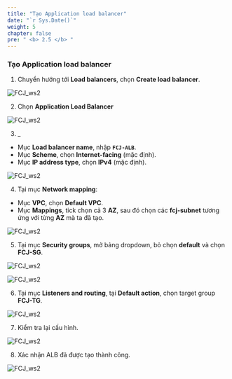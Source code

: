 ```yaml
---
title: "Tạo Application load balancer"
date: "`r Sys.Date()`"
weight: 5
chapter: false
pre: " <b> 2.5 </b> "
---
```


### Tạo Application load balancer

1. Chuyển hướng tới **Load balancers**, chọn **Create load balancer**.

![FCJ_ws2](/FCJ-Workshop-2/images/2.prerequisite/12.png)

2. Chọn **Application Load Balancer**

![FCJ_ws2](/FCJ-Workshop-2/images/2.prerequisite/13.png)

3. \_

- Mục **Load balancer name**, nhập **`FCJ-ALB`**.
- Mục **Scheme**, chọn **Internet-facing** (mặc định).
- Mục **IP address type**, chọn **IPv4** (mặc định).

![FCJ_ws2](/FCJ-Workshop-2/images/2.prerequisite/14.png)

4. Tại mục **Network mapping**:

- Mục **VPC**, chọn **Default VPC**.
- Mục **Mappings**, tick chọn cả 3 **AZ**, sau đó chọn các **fcj-subnet** tương ứng với từng **AZ** mà ta đã tạo.

![FCJ_ws2](/FCJ-Workshop-2/images/2.prerequisite/15.png)

5. Tại mục **Security groups**, mở bảng dropdown, bỏ chọn **default** và chọn **FCJ-SG**.

![FCJ_ws2](/FCJ-Workshop-2/images/2.prerequisite/16.png)

![FCJ_ws2](/FCJ-Workshop-2/images/2.prerequisite/17.png)

6.  Tại mục **Listeners and routing**, tại **Default action**, chọn target group **FCJ-TG**.

![FCJ_ws2](/FCJ-Workshop-2/images/2.prerequisite/18.png)

7. Kiểm tra lại cấu hình.

![FCJ_ws2](/FCJ-Workshop-2/images/2.prerequisite/19.png)

8. Xác nhận ALB đã được tạo thành công.

![FCJ_ws2](/FCJ-Workshop-2/images/2.prerequisite/20.png)
